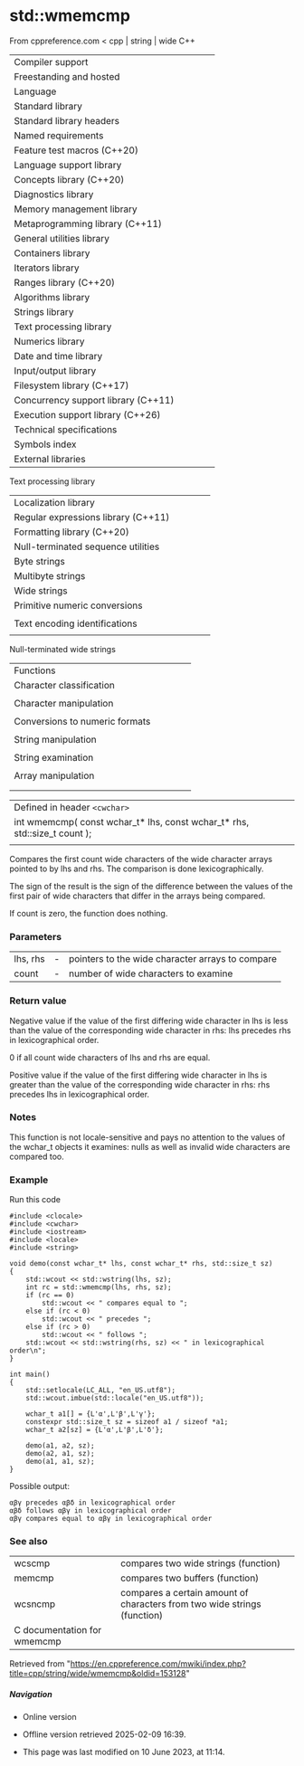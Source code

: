 # std::wmemcmp

From cppreference.com
< cpp‎ | string‎ | wide
C++

|  |  |  |  |  |
| --- | --- | --- | --- | --- |
| Compiler support | | | | |
| Freestanding and hosted | | | | |
| Language | | | | |
| Standard library | | | | |
| Standard library headers | | | | |
| Named requirements | | | | |
| Feature test macros (C++20) | | | | |
| Language support library | | | | |
| Concepts library (C++20) | | | | |
| Diagnostics library | | | | |
| Memory management library | | | | |
| Metaprogramming library (C++11) | | | | |
| General utilities library | | | | |
| Containers library | | | | |
| Iterators library | | | | |
| Ranges library (C++20) | | | | |
| Algorithms library | | | | |
| Strings library | | | | |
| Text processing library | | | | |
| Numerics library | | | | |
| Date and time library | | | | |
| Input/output library | | | | |
| Filesystem library (C++17) | | | | |
| Concurrency support library (C++11) | | | | |
| Execution support library (C++26) | | | | |
| Technical specifications | | | | |
| Symbols index | | | | |
| External libraries | | | | |

Text processing library

|  |  |  |  |  |
| --- | --- | --- | --- | --- |
| Localization library | | | | |
| Regular expressions library (C++11) | | | | |
| Formatting library (C++20) | | | | |
| Null-terminated sequence utilities | | | | |
| Byte strings | | | | |
| Multibyte strings | | | | |
| Wide strings | | | | |
| Primitive numeric conversions | | | | |
| |  |  |  |  |  | | --- | --- | --- | --- | --- | | to_chars(C++17) | | | | | | to_chars_result(C++17) | | | | | | from_chars(C++17) | | | | | | from_chars_result(C++17) | | | | | | chars_format(C++17) | | | | | |
| Text encoding identifications | | | | |
| |  |  |  |  |  | | --- | --- | --- | --- | --- | | text_encoding(C++26) | | | | | |

Null-terminated wide strings

|  |  |  |  |  |
| --- | --- | --- | --- | --- |
| Functions | | | | |
| Character classification | | | | |
| |  |  |  |  |  | | --- | --- | --- | --- | --- | | iswalnum | | | | | | iswalpha | | | | | | iswlower | | | | | | iswupper | | | | | | iswdigit | | | | | | iswxdigit | | | | | | wctype | | | | | | |  |  |  |  |  | | --- | --- | --- | --- | --- | | iswblank(C++11) | | | | | | iswctype | | | | | | iswcntrl | | | | | | iswgraph | | | | | | iswspace | | | | | | iswprint | | | | | | iswpunct | | | | | |
| Character manipulation | | | | |
| |  |  |  |  |  | | --- | --- | --- | --- | --- | | towlower | | | | | | towupper | | | | | | |  |  |  |  |  | | --- | --- | --- | --- | --- | | towctrans | | | | | | wctrans | | | | | |
| Conversions to numeric formats | | | | |
| |  |  |  |  |  | | --- | --- | --- | --- | --- | | wcstolwcstoll(C++11) | | | | | | wcstofwcstodwcstold(C++11)(C++11) | | | | | | |  |  |  |  |  | | --- | --- | --- | --- | --- | | wcstoulwcstoull(C++11) | | | | | | wcstoimaxwcstouimax(C++11)(C++11) | | | | | |  | | | | | |
| String manipulation | | | | |
| |  |  |  |  |  | | --- | --- | --- | --- | --- | | wcslen | | | | | | wcscmp | | | | | | wcscoll | | | | | | wcsncmp | | | | | | wcschr | | | | | | wcsrchr | | | | | | |  |  |  |  |  | | --- | --- | --- | --- | --- | | wcspbrk | | | | | | wcsspn | | | | | | wcscspn | | | | | | wcsstr | | | | | | wcstok | | | | | |  | | | | | |
| String examination | | | | |
| |  |  |  |  |  | | --- | --- | --- | --- | --- | | wcscpy | | | | | | wcsncpy | | | | | | wcsxfrm | | | | | | |  |  |  |  |  | | --- | --- | --- | --- | --- | | wcscat | | | | | | wcsncat | | | | | |  | | | | | |
| Array manipulation | | | | |
| |  |  |  |  |  | | --- | --- | --- | --- | --- | | wmemcpy | | | | | | wmemmove | | | | | | ****wmemcmp**** | | | | | | |  |  |  |  |  | | --- | --- | --- | --- | --- | | wmemchr | | | | | | wmemset | | | | | |  | | | | | |
| |  |  |  |  |  | | --- | --- | --- | --- | --- | | Types | | | | | | wctrans_t | | | | | | wctype_t | | | | | | wint_t | | | | | | |  |  |  |  |  | | --- | --- | --- | --- | --- | | Macros | | | | | | WCHAR_MIN WCHAR_MAX WEOF | | | | | |

|  |  |  |
| --- | --- | --- |
| Defined in header `<cwchar>` |  |  |
| int wmemcmp( const wchar_t\* lhs, const wchar_t\* rhs, std::size_t count ); |  |  |
|  |  |  |

Compares the first count wide characters of the wide character arrays pointed to by lhs and rhs. The comparison is done lexicographically.

The sign of the result is the sign of the difference between the values of the first pair of wide characters that differ in the arrays being compared.

If count is zero, the function does nothing.

### Parameters

|  |  |  |
| --- | --- | --- |
| lhs, rhs | - | pointers to the wide character arrays to compare |
| count | - | number of wide characters to examine |

### Return value

Negative value if the value of the first differing wide character in lhs is less than the value of the corresponding wide character in rhs: lhs precedes rhs in lexicographical order.

​0​ if all count wide characters of lhs and rhs are equal.

Positive value if the value of the first differing wide character in lhs is greater than the value of the corresponding wide character in rhs: rhs precedes lhs in lexicographical order.

### Notes

This function is not locale-sensitive and pays no attention to the values of the wchar_t objects it examines: nulls as well as invalid wide characters are compared too.

### Example

Run this code

```
#include <clocale>
#include <cwchar>
#include <iostream>
#include <locale>
#include <string>
 
void demo(const wchar_t* lhs, const wchar_t* rhs, std::size_t sz)
{
    std::wcout << std::wstring(lhs, sz);
    int rc = std::wmemcmp(lhs, rhs, sz);
    if (rc == 0)
        std::wcout << " compares equal to ";
    else if (rc < 0)
        std::wcout << " precedes ";
    else if (rc > 0)
        std::wcout << " follows ";
    std::wcout << std::wstring(rhs, sz) << " in lexicographical order\n";
}
 
int main()
{
    std::setlocale(LC_ALL, "en_US.utf8");
    std::wcout.imbue(std::locale("en_US.utf8"));
 
    wchar_t a1[] = {L'α',L'β',L'γ'};
    constexpr std::size_t sz = sizeof a1 / sizeof *a1;
    wchar_t a2[sz] = {L'α',L'β',L'δ'};
 
    demo(a1, a2, sz);
    demo(a2, a1, sz);
    demo(a1, a1, sz);
}

```

Possible output:

```
αβγ precedes αβδ in lexicographical order
αβδ follows αβγ in lexicographical order
αβγ compares equal to αβγ in lexicographical order

```

### See also

|  |  |
| --- | --- |
| wcscmp | compares two wide strings   (function) |
| memcmp | compares two buffers   (function) |
| wcsncmp | compares a certain amount of characters from two wide strings   (function) |
| C documentation for wmemcmp | |

Retrieved from "<https://en.cppreference.com/mwiki/index.php?title=cpp/string/wide/wmemcmp&oldid=153128>"

##### Navigation

- Online version
- Offline version retrieved 2025-02-09 16:39.

- This page was last modified on 10 June 2023, at 11:14.